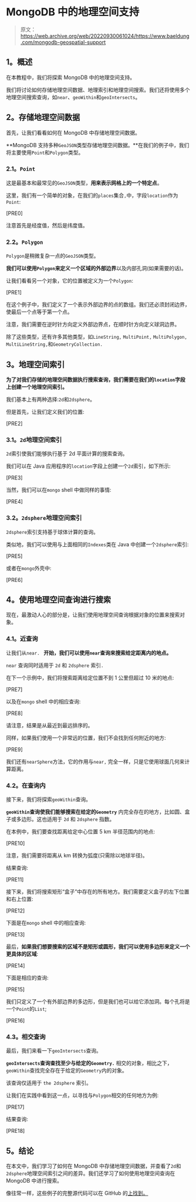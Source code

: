 # MongoDB 中的地理空间支持

> 原文：<https://web.archive.org/web/20220930061024/https://www.baeldung.com/mongodb-geospatial-support>

## **1。概述**

在本教程中，我们将探索 MongoDB 中的地理空间支持。

我们将讨论如何存储地理空间数据、地理索引和地理空间搜索。我们还将使用多个地理空间搜索查询，如`near`、`geoWithin`和`geoIntersects`。

## **2。存储地理空间数据**

首先，让我们看看如何在 MongoDB 中存储地理空间数据。

**MongoDB 支持多种`GeoJSON`类型存储地理空间数据。**在我们的例子中，我们将主要使用`Point`和`Polygon`类型。

### **2.1。`Point`**

这是最基本和最常见的`GeoJSON`类型，**用来表示网格上的一个特定点**。

这里，我们有一个简单的对象，在我们的`places`集合`,`中，字段`location`作为`Point`:

[PRE0]

注意首先是经度值，然后是纬度值。

### **2.2。`Polygon`**

`Polygon`是稍微复杂一点的`GeoJSON`类型。

**我们可以使用`Polygon`来定义一个区域的外部边界**以及内部孔洞(如果需要的话)。

让我们看看另一个对象，它的位置被定义为一个`Polygon`:

[PRE1]

在这个例子中，我们定义了一个表示外部边界的点的数组。我们还必须封闭边界，使最后一个点等于第一个点。

注意，我们需要在逆时针方向定义外部边界点，在顺时针方向定义球洞边界。

除了这些类型，还有许多其他类型，如`LineString,` `MultiPoint,` `MultiPolygon,` `MultiLineString,`和`GeometryCollection.`

## **3。地理空间索引**

**为了对我们存储的地理空间数据执行搜索查询，我们需要在我们的`location`字段上创建一个地理空间索引。**

我们基本上有两种选择:`2d`和`2dsphere`。

但是首先，让我们定义我们的位置:

[PRE2]

### **3.1。`2d`地理空间索引**

`2d`索引使我们能够执行基于 2d 平面计算的搜索查询。

我们可以在 Java 应用程序的`location`字段上创建一个`2d`索引，如下所示:

[PRE3]

当然，我们可以在`mongo` shell 中做同样的事情:

[PRE4]

### **3.2。`2dsphere`地理空间索引**

`2dsphere`索引支持基于球体计算的查询。

类似地，我们可以使用与上面相同的`Indexes`类在 Java 中创建一个`2dsphere`索引:

[PRE5]

或者在`mongo`外壳中:

[PRE6]

## **4。使用地理空间查询进行搜索**

现在，最激动人心的部分是，让我们使用地理空间查询根据对象的位置来搜索对象。

### **4.1。近查询**

让我们从`near. ` **开始，我们可以使用`near`查询来搜索给定距离内的地点。**

`near` 查询同时适用于 `2d` 和 `2dsphere` 索引`.`

在下一个示例中，我们将搜索距离给定位置不到 1 公里但超过 10 米的地点:

[PRE7]

以及在`mongo` shell 中的相应查询:

[PRE8]

请注意，结果是从最近到最远排序的。

同样，如果我们使用一个非常远的位置，我们不会找到任何附近的地方:

[PRE9]

我们还有`nearSphere`方法，它的作用与`near,` 完全一样，只是它使用球面几何来计算距离。

### **4.2。在查询内**

接下来，我们将探索`geoWithin`查询。

**`geoWithin`查询使我们能够搜索在给定的`Geometry`** 内完全存在的地方，比如圆、盒子或多边形。这也适用于 `2d` 和 `2dsphere` 指数。

在本例中，我们要查找距离给定中心位置 5 km 半径范围内的地点:

[PRE10]

注意，我们需要将距离从 km 转换为弧度(只需除以地球半径)。

结果查询:

[PRE11]

接下来，我们将搜索矩形“盒子”中存在的所有地方。我们需要定义盒子的左下位置和右上位置:

[PRE12]

下面是在`mongo` shell 中的相应查询:

[PRE13]

最后，**如果我们想要搜索的区域不是矩形或圆形，我们可以使用多边形来定义一个更具体的区域**:

[PRE14]

下面是相应的查询:

[PRE15]

我们只定义了一个有外部边界的多边形，但是我们也可以给它添加洞。每个孔将是一个`Point`的`List`;

[PRE16]

### **4.3。相交查询**

最后，我们来看一下`geoIntersects`查询。

**`geoIntersects`查询查找至少与给定的`Geometry.`** 相交的对象，相比之下，`geoWithin`查找完全存在于给定的`Geometry`内的对象。

该查询仅适用于 `the 2dsphere` 索引。

让我们在实践中看到这一点，以寻找与`Polygon`相交的任何地方为例:

[PRE17]

结果查询:

[PRE18]

## **5。结论**

在本文中，我们学习了如何在 MongoDB 中存储地理空间数据，并查看了`2d`和`2dsphere`地理空间索引之间的差异。我们还学习了如何使用地理空间查询在 MongoDB 中进行搜索。

像往常一样，这些例子的完整源代码可以在 GitHub 的[上找到。](https://web.archive.org/web/20220628161904/https://github.com/eugenp/tutorials/tree/master/persistence-modules/java-mongodb-2)